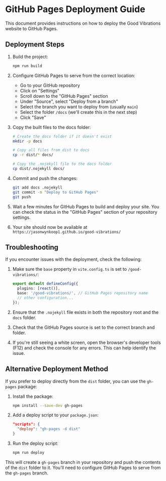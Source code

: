 # GitHub Pages Deployment Guide

This document provides instructions on how to deploy the Good Vibrations website to GitHub Pages.

## Deployment Steps

1. Build the project:
   ```bash
   npm run build
   ```

2. Configure GitHub Pages to serve from the correct location:
   - Go to your GitHub repository
   - Click on "Settings"
   - Scroll down to the "GitHub Pages" section
   - Under "Source", select "Deploy from a branch"
   - Select the branch you want to deploy from (usually `main`)
   - Select the folder `/docs` (we'll create this in the next step)
   - Click "Save"

3. Copy the built files to the docs folder:
   ```bash
   # Create the docs folder if it doesn't exist
   mkdir -p docs
   
   # Copy all files from dist to docs
   cp -r dist/* docs/
   
   # Copy the .nojekyll file to the docs folder
   cp dist/.nojekyll docs/
   ```

4. Commit and push the changes:
   ```bash
   git add docs .nojekyll
   git commit -m "Deploy to GitHub Pages"
   git push
   ```

5. Wait a few minutes for GitHub Pages to build and deploy your site. You can check the status in the "GitHub Pages" section of your repository settings.

6. Your site should now be available at `https://jasonwynkoop1.github.io/good-vibrations/`

## Troubleshooting

If you encounter issues with the deployment, check the following:

1. Make sure the `base` property in `vite.config.ts` is set to `/good-vibrations/`:
   ```typescript
   export default defineConfig({
     plugins: [react()],
     base: '/good-vibrations/', // GitHub Pages repository name
     // other configuration...
   });
   ```

2. Ensure that the `.nojekyll` file exists in both the repository root and the `docs` folder.

3. Check that the GitHub Pages source is set to the correct branch and folder.

4. If you're still seeing a white screen, open the browser's developer tools (F12) and check the console for any errors. This can help identify the issue.

## Alternative Deployment Method

If you prefer to deploy directly from the `dist` folder, you can use the `gh-pages` package:

1. Install the package:
   ```bash
   npm install --save-dev gh-pages
   ```

2. Add a deploy script to your `package.json`:
   ```json
   "scripts": {
     "deploy": "gh-pages -d dist"
   }
   ```

3. Run the deploy script:
   ```bash
   npm run deploy
   ```

This will create a `gh-pages` branch in your repository and push the contents of the `dist` folder to it. You'll need to configure GitHub Pages to serve from the `gh-pages` branch.